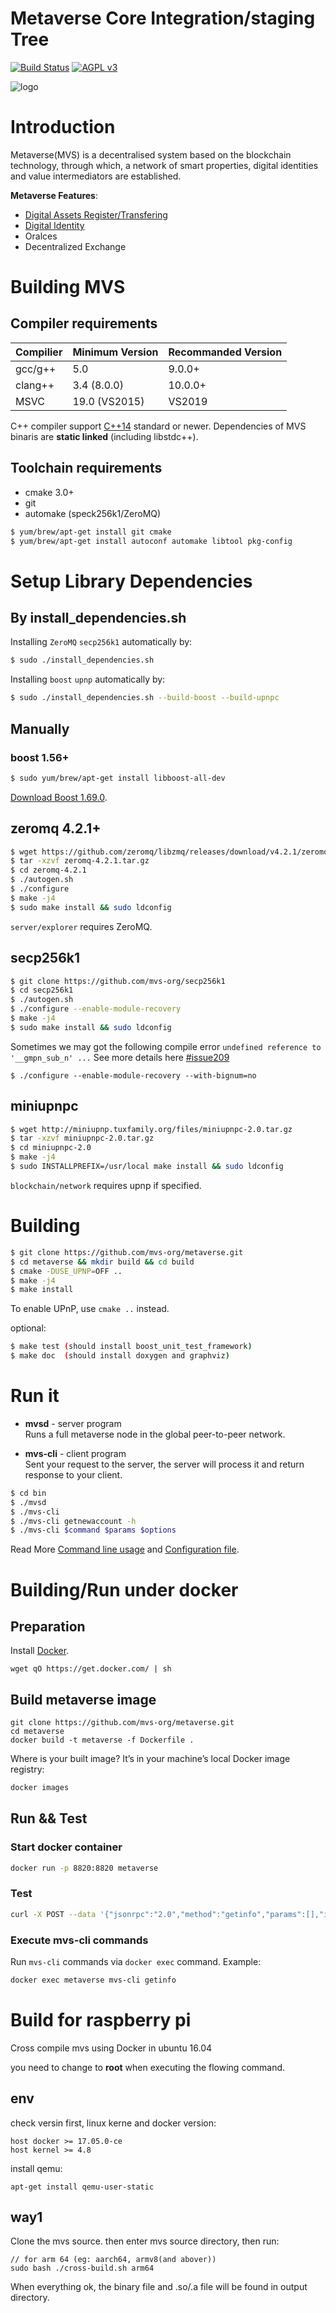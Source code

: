Metaverse Core Integration/staging Tree
=========================
[![Build Status](https://travis-ci.org/mvs-org/metaverse.svg?branch=master)](https://travis-ci.org/mvs-org/metaverse)
[![AGPL v3](https://img.shields.io/badge/license-AGPL%20v3-brightgreen.svg)](./LICENSE)

![logo](https://www.myetpwallet.com/icons/metaverse.png)
# Introduction
Metaverse(MVS) is a decentralised system based on the blockchain technology, through which, a network of smart properties, digital identities and value intermediators are established.

**Metaverse Features**:
- [Digital Assets Register/Transfering](http://docs.mvs.org/whitepaper/index.html)
- [Digital Identity](http://docs.mvs.org/whitepaper/digital-identity.html)
- Oralces
- Decentralized Exchange

# Building MVS

## Compiler requirements
| Compilier | Minimum Version | Recommanded Version |
| ---------| ---------------- | ------------------- |
| gcc/g++ |   5.0             | 9.0.0+  |
| clang++ |   3.4 (8.0.0)     | 10.0.0+ |
| MSVC    |   19.0 (VS2015)   | VS2019  |

C++ compiler support [C++14](http://en.cppreference.com/w/cpp/compiler_support) standard or newer.
Dependencies of MVS binaris are **static linked** (including libstdc++).

## Toolchain requirements
- cmake 3.0+
- git
- automake (speck256k1/ZeroMQ)

```bash
$ yum/brew/apt-get install git cmake
$ yum/brew/apt-get install autoconf automake libtool pkg-config
```


# Setup Library Dependencies

## By install_dependencies.sh
Installing `ZeroMQ` `secp256k1` automatically by:
```bash
$ sudo ./install_dependencies.sh
```
Installing `boost` `upnp` automatically by:
```bash
$ sudo ./install_dependencies.sh --build-boost --build-upnpc
```
## Manually
### boost 1.56+
```bash
$ sudo yum/brew/apt-get install libboost-all-dev
```
[Download Boost 1.69.0](https://dl.bintray.com/boostorg/release/1.69.0/source/boost_1_69_0.tar.gz).

## zeromq 4.2.1+
```bash
$ wget https://github.com/zeromq/libzmq/releases/download/v4.2.1/zeromq-4.2.1.tar.gz
$ tar -xzvf zeromq-4.2.1.tar.gz
$ cd zeromq-4.2.1
$ ./autogen.sh
$ ./configure
$ make -j4
$ sudo make install && sudo ldconfig
```
`server/explorer` requires ZeroMQ.

## secp256k1 
```bash
$ git clone https://github.com/mvs-org/secp256k1
$ cd secp256k1
$ ./autogen.sh
$ ./configure --enable-module-recovery
$ make -j4
$ sudo make install && sudo ldconfig
```

Sometimes we may got the following compile error `undefined reference to '__gmpn_sub_n' ...`
See more details here [#issue209](https://github.com/mvs-org/metaverse/issues/209)
```
$ ./configure --enable-module-recovery --with-bignum=no
```

## miniupnpc
```bash
$ wget http://miniupnp.tuxfamily.org/files/miniupnpc-2.0.tar.gz
$ tar -xzvf miniupnpc-2.0.tar.gz
$ cd miniupnpc-2.0
$ make -j4
$ sudo INSTALLPREFIX=/usr/local make install && sudo ldconfig
```
`blockchain/network` requires upnp if specified.

# Building
```bash
$ git clone https://github.com/mvs-org/metaverse.git
$ cd metaverse && mkdir build && cd build
$ cmake -DUSE_UPNP=OFF ..
$ make -j4
$ make install
```
To enable UPnP, use `cmake ..` instead.

optional:
```bash
$ make test (should install boost_unit_test_framework)
$ make doc  (should install doxygen and graphviz)
```

# Run it
 - **mvsd** - server program  
   Runs a full metaverse node in the global peer-to-peer network.

 - **mvs-cli** - client program  
   Sent your request to the server, the server will process it and return response to your client.

```bash
$ cd bin
$ ./mvsd
$ ./mvs-cli
$ ./mvs-cli getnewaccount -h
$ ./mvs-cli $command $params $options
```
Read More [Command line usage](https://docs.mvs.org/docs/command-line.html) and [Configuration file](https://docs.mvs.org/docs/config-file.html).

# Building/Run under docker

## Preparation
Install [Docker](https://docs.docker.com/).
```
wget qO https://get.docker.com/ | sh
```

## Build metaverse image
```
git clone https://github.com/mvs-org/metaverse.git
cd metaverse
docker build -t metaverse -f Dockerfile .
```

Where is your built image? It’s in your machine’s local Docker image registry:
```bash
docker images
```

## Run && Test

### Start docker container
```bash
docker run -p 8820:8820 metaverse
```

### Test
```bash
curl -X POST --data '{"jsonrpc":"2.0","method":"getinfo","params":[],"id":25}' http://127.0.0.1:8820/rpc/v2
```

### Execute mvs-cli commands
Run `mvs-cli` commands via `docker exec` command. Example:
```bash
docker exec metaverse mvs-cli getinfo
```

# Build for raspberry pi

Cross compile mvs using Docker in ubuntu 16.04

you need to change to **root** when executing the flowing command.

## env

check versin first, linux kerne and docker version:

```
host docker >= 17.05.0-ce
host kernel >= 4.8
```

install qemu:

```
apt-get install qemu-user-static
```

## way1

Clone the mvs source.
then enter mvs source directory, then run:

```
// for arm 64 (eg: aarch64, armv8(and abover))
sudo bash ./cross-build.sh arm64
```

When everything ok, the binary file and .so/.a file will be found in output directory.
